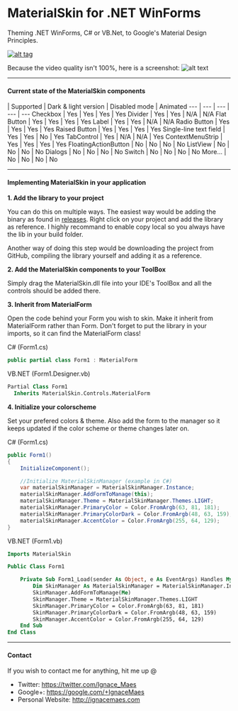 MaterialSkin for .NET WinForms
=====================

Theming .NET WinForms, C# or VB.Net, to Google's Material Design Principles.

<a href="https://www.youtube.com/watch?v=A8osVM_SXlg" target="_blank">![alt tag](http://i.imgur.com/JAttoOo.png)</a>

Because the video quality isn't 100%, here is a screenshot:
![alt text](http://i.imgur.com/g7yS2uo.png)

---

#### Current state of the MaterialSkin components
 | Supported | Dark & light version | Disabled mode | Animated
--- | --- | --- | --- | ---
Checkbox | Yes | Yes | Yes | Yes 
Divider | Yes | Yes | N/A | N/A 
Flat Button | Yes | Yes | Yes | Yes 
Label | Yes | Yes | N/A | N/A
Radio Button | Yes | Yes | Yes | Yes
Raised Button | Yes | Yes | Yes | Yes 
Single-line text field | Yes | Yes | No | Yes
TabControl | Yes | N/A | N/A | Yes
ContextMenuStrip | Yes | Yes | Yes | Yes
FloatingActionButton | No | No | No | No
ListView | No | No | No | No
Dialogs | No | No | No | No
Switch | No | No | No | No
More... | No | No | No | No

---

#### Implementing MaterialSkin in your application

**1. Add the library to your project**

  You can do this on multiple ways. The easiest way would be adding the binary as found in [releases](https://github.com/IgnaceMaes/MaterialSkin/releases). Right click on your project and add the library as reference. I highly recommand to enable copy local so you always have the lib in your build folder.
  
  Another way of doing this step would be downloading the project from GitHub, compiling the library yourself and adding it as a reference.
  
**2. Add the MaterialSkin components to your ToolBox**

  Simply drag the MaterialSkin.dll file into your IDE's ToolBox and all the controls should be added there.
  
**3. Inherit from MaterialForm**

  Open the code behind your Form you wish to skin. Make it inherit from MaterialForm rather than Form. Don't forget to put the library in your imports, so it can find the MaterialForm class!
  
  C# (Form1.cs)
  ```cs
  public partial class Form1 : MaterialForm
  ```
  
  VB.NET (Form1.Designer.vb)
  ```vb
  Partial Class Form1
    Inherits MaterialSkin.Controls.MaterialForm
  ```
  
**4. Initialize your colorscheme**

  Set your prefered colors & theme. Also add the form to the manager so it keeps updated if the color scheme or theme changes later on.

C# (Form1.cs)
  ```cs
  public Form1()
  {
      InitializeComponent();

      //Initialize MaterialSkinManager (example in C#)
      var materialSkinManager = MaterialSkinManager.Instance;
      materialSkinManager.AddFormToManage(this);
      materialSkinManager.Theme = MaterialSkinManager.Themes.LIGHT;
      materialSkinManager.PrimaryColor = Color.FromArgb(63, 81, 181);
      materialSkinManager.PrimaryColorDark = Color.FromArgb(48, 63, 159);
      materialSkinManager.AccentColor = Color.FromArgb(255, 64, 129);
  }
  ```

VB.NET (Form1.vb)
```vb
Imports MaterialSkin

Public Class Form1

    Private Sub Form1_Load(sender As Object, e As EventArgs) Handles MyBase.Load
        Dim SkinManager As MaterialSkinManager = MaterialSkinManager.Instance
        SkinManager.AddFormToManage(Me)
        SkinManager.Theme = MaterialSkinManager.Themes.LIGHT
        SkinManager.PrimaryColor = Color.FromArgb(63, 81, 181)
        SkinManager.PrimaryColorDark = Color.FromArgb(48, 63, 159)
        SkinManager.AccentColor = Color.FromArgb(255, 64, 129)
    End Sub
End Class
```

---

#### Contact

If you wish to contact me for anything, hit me up @

- Twitter: https://twitter.com/Ignace_Maes
- Google+: https://google.com/+IgnaceMaes
- Personal Website: http://ignacemaes.com
